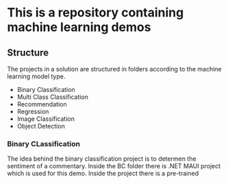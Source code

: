 # This is a repository containing machine learning demos

## Structure
The projects in a solution are structured in folders according to the machine learning model type.
- Binary Classification
- Multi Class Classification
- Recommendation
- Regression
- Image Classification
- Object Detection

### Binary CLassification
  The idea behind the binary classification project is to determen the sentiment of a commentary.
 Inside the BC folder there is .NET MAUI project which is used for this demo.
 Inside the project there is a pre-trained 

